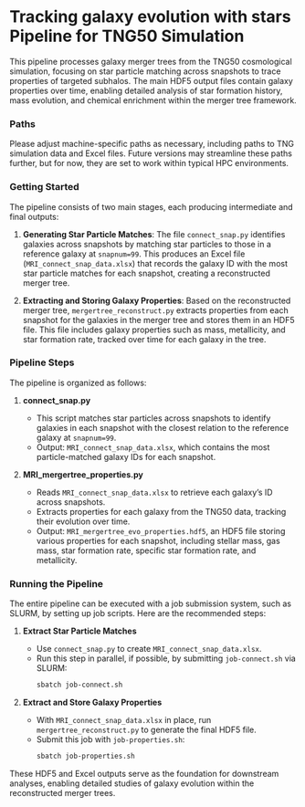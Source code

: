 # Tracking galaxy evolution with stars Pipeline for TNG50 Simulation

This pipeline processes galaxy merger trees from the TNG50 cosmological simulation, focusing on star particle matching across snapshots to trace properties of targeted subhalos. The main HDF5 output files contain galaxy properties over time, enabling detailed analysis of star formation history, mass evolution, and chemical enrichment within the merger tree framework.

### Paths

Please adjust machine-specific paths as necessary, including paths to TNG simulation data and Excel files. Future versions may streamline these paths further, but for now, they are set to work within typical HPC environments.

### Getting Started

The pipeline consists of two main stages, each producing intermediate and final outputs:

1. **Generating Star Particle Matches**: The file `connect_snap.py` identifies galaxies across snapshots by matching star particles to those in a reference galaxy at `snapnum=99`. This produces an Excel file (`MRI_connect_snap_data.xlsx`) that records the galaxy ID with the most star particle matches for each snapshot, creating a reconstructed merger tree.

2. **Extracting and Storing Galaxy Properties**: Based on the reconstructed merger tree, `mergertree_reconstruct.py` extracts properties from each snapshot for the galaxies in the merger tree and stores them in an HDF5 file. This file includes galaxy properties such as mass, metallicity, and star formation rate, tracked over time for each galaxy in the tree.

### Pipeline Steps

The pipeline is organized as follows:

1. **connect_snap.py**  
   - This script matches star particles across snapshots to identify galaxies in each snapshot with the closest relation to the reference galaxy at `snapnum=99`.  
   - Output: `MRI_connect_snap_data.xlsx`, which contains the most particle-matched galaxy IDs for each snapshot.

2. **MRI_mergertree_properties.py**  
   - Reads `MRI_connect_snap_data.xlsx` to retrieve each galaxy’s ID across snapshots.
   - Extracts properties for each galaxy from the TNG50 data, tracking their evolution over time.
   - Output: `MRI_mergertree_evo_properties.hdf5`, an HDF5 file storing various properties for each snapshot, including stellar mass, gas mass, star formation rate, specific star formation rate, and metallicity.

### Running the Pipeline

The entire pipeline can be executed with a job submission system, such as SLURM, by setting up job scripts. Here are the recommended steps:

1. **Extract Star Particle Matches**  
   - Use `connect_snap.py` to create `MRI_connect_snap_data.xlsx`.
   - Run this step in parallel, if possible, by submitting `job-connect.sh` via SLURM:
     ```bash
     sbatch job-connect.sh
     ```

2. **Extract and Store Galaxy Properties**  
   - With `MRI_connect_snap_data.xlsx` in place, run `mergertree_reconstruct.py` to generate the final HDF5 file.
   - Submit this job with `job-properties.sh`:
     ```bash
     sbatch job-properties.sh
     ```

These HDF5 and Excel outputs serve as the foundation for downstream analyses, enabling detailed studies of galaxy evolution within the reconstructed merger trees.
